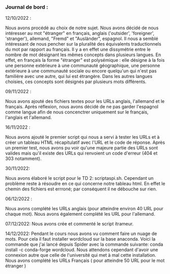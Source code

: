 ### Journal de bord :

12/10/2022 : 

Nous avons procédé au choix de notre sujet. Nous avons décidé de nous intéresser au mot "étranger" en français, anglais ('outsider', 'foreigner', 'stranger'), allemand, "Fremd" et "Ausländer", espagnol. 
Il nous a semblé intéressant de nous pencher sur la pluralité des équivalents traductionnels du mot par rapport au français. Il y a en effet une dissymétrie entre le nombre de mot désignant les mêmes concepts dans plusieurs langues. 
En effet, en français la forme "étranger" est polysémique : elle désigne à la fois une personne extérieure à une communauté géographique, une personne extérieure à une communauté sociale ou encore quelqu'un qui n'est pas familière avec une autre, qui lui est étrangère. 
Dans les autres langues choisies, ces concepts sont désignés par plusieurs mots différents.
             
09/11/2022 : 

Nous avons ajouté des fichiers textes pour les URLs anglais, l'allemand et le français. Après réflexion, nous avons décidé de ne pas garder l'espagnol comme langue afin de nous concenctrer uniquement sur le français, l'anglais et l'allemand.

16/11/2022 :

Nous avons ajouté le premier script qui nous a servi à tester les URLs et à créer un tableau HTML récapitulatif avec l'URL et le code de réponse. Après un premier test, nous avons pu voir qu'une majeure partie des URLs sont valides mais qu'il existe des URLs qui renvoient un code d'erreur (404 et 303 notamment). 


 30/11/2022:
 
Nous avons élaboré le script pour le TD 2: scriptaspi.sh. Cependant un problème reste à résoudre en ce qui concerne notre tableau html. En effet le chemin des fichiers est errroné; par conséquent il ne débouche sur rien. 
 
 06/12/2022 : 
 
 Nous avons complété les URLs anglais (pour atteindre environ 40 URL pour chaque mot).
 Nous avons également complété les URL pour l'allemand. 
 
 07/12/2022:
 Nous avons crée et commenté le script itrameur. 

14/12/2022:
Pendant le cours nous avons vu comment faire un nuage de mots.  Pour cela il faut installer wordcloud sur la base anaconda. Voici la commande que j'ai lancé depuis Spider avec la commande suivante: conda install -c conda-forge wordcloud. 
Nous attendons cependant d'avoir une connexion autre que celle de l'université qui met à mal cette installation.
Nous avons complété les URLs Français ( pour atteindre 50 URL pour le mot étranger )
